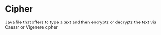 # Cipher
Java file that offers to type a text and then encrypts or decrypts the text via Caesar or Vigenere cipher

